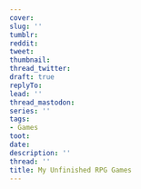 ```yaml
---
cover:
slug: ''
tumblr:
reddit:
tweet:
thumbnail:
thread_twitter:
draft: true
replyTo:
lead: ''
thread_mastodon:
series: ''
tags:
- Games
toot:
date:
description: ''
thread: ''
title: My Unfinished RPG Games
---
```

